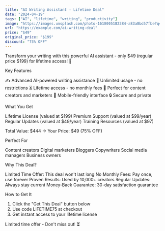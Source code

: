 ```yaml
---
title: "AI Writing Assistant - Lifetime Deal"
date: "2024-04-19"
tags: ["AI", "lifetime", "writing", "productivity"]
image: "https://images.unsplash.com/photo-1618005182384-a83a8bd57fbe?q=80&w=1000&auto=format&fit=crop"
url: "https://example.com/ai-writing-deal"
price: "$49"
original_price: "$199"
discount: "75% OFF"
---
```


Transform your writing with this powerful AI assistant - only $49 (regular price $199) for lifetime access! 🎉

Key Features

✍️ Advanced AI-powered writing assistance
🔄 Unlimited usage - no restrictions
⏳ Lifetime access - no monthly fees
🎯 Perfect for content creators and marketers
📱 Mobile-friendly interface
🔒 Secure and private

What You Get

Lifetime License (valued at $199)
Premium Support (valued at $99/year)
Regular Updates (valued at $49/year)
Training Resources (valued at $97)

Total Value: $444 → Your Price: $49 (75% OFF)

Perfect For

Content creators
Digital marketers
Bloggers
Copywriters
Social media managers
Business owners

Why This Deal?

Limited Time Offer: This deal won't last long
No Monthly Fees: Pay once, use forever
Proven Results: Used by 10,000+ creators
Regular Updates: Always stay current
Money-Back Guarantee: 30-day satisfaction guarantee

How to Get It

1. Click the "Get This Deal" button below
2. Use code LIFETIME75 at checkout
3. Get instant access to your lifetime license

Limited time offer - Don't miss out! ⏳ 